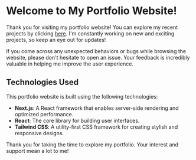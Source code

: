 # Welcome to My Portfolio Website!

Thank you for visiting my portfolio website! You can explore my recent projects by clicking [here](https://yen-han.github.io/). I'm constantly working on new and exciting projects, so keep an eye out for updates!

If you come across any unexpected behaviors or bugs while browsing the website, please don't hesitate to open an issue. Your feedback is incredibly valuable in helping me improve the user experience.

## Technologies Used

This portfolio website is built using the following technologies:

- **Next.js**: A React framework that enables server-side rendering and optimized performance.
- **React**: The core library for building user interfaces.
- **Tailwind CSS**: A utility-first CSS framework for creating stylish and responsive designs.

Thank you for taking the time to explore my portfolio. Your interest and support mean a lot to me!
